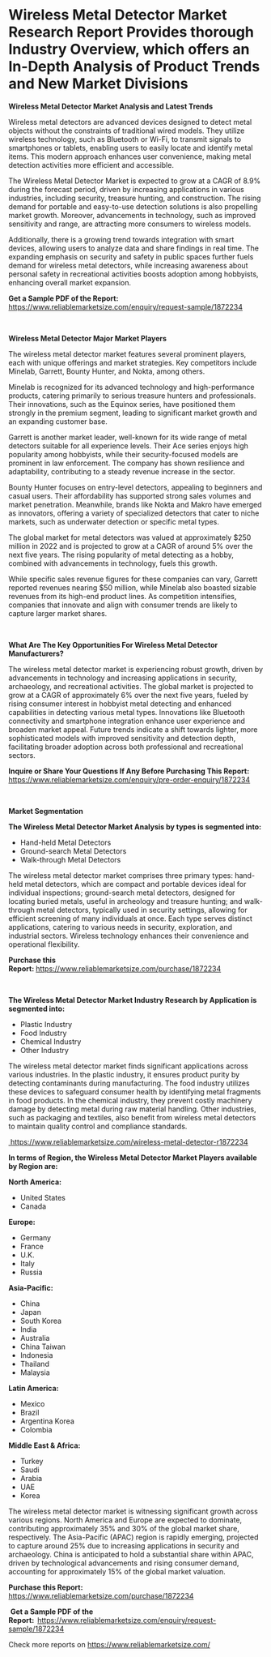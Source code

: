<p><h1>Wireless Metal Detector Market Research Report Provides thorough Industry Overview, which offers an In-Depth Analysis of Product Trends and New Market Divisions</h1></p><p><strong>Wireless Metal Detector Market Analysis and Latest Trends</strong></p>
<p><p>Wireless metal detectors are advanced devices designed to detect metal objects without the constraints of traditional wired models. They utilize wireless technology, such as Bluetooth or Wi-Fi, to transmit signals to smartphones or tablets, enabling users to easily locate and identify metal items. This modern approach enhances user convenience, making metal detection activities more efficient and accessible.</p><p>The Wireless Metal Detector Market is expected to grow at a CAGR of 8.9% during the forecast period, driven by increasing applications in various industries, including security, treasure hunting, and construction. The rising demand for portable and easy-to-use detection solutions is also propelling market growth. Moreover, advancements in technology, such as improved sensitivity and range, are attracting more consumers to wireless models. </p><p>Additionally, there is a growing trend towards integration with smart devices, allowing users to analyze data and share findings in real time. The expanding emphasis on security and safety in public spaces further fuels demand for wireless metal detectors, while increasing awareness about personal safety in recreational activities boosts adoption among hobbyists, enhancing overall market expansion.</p></p>
<p><strong>Get a Sample PDF of the Report:&nbsp;</strong> <a href="https://www.reliablemarketsize.com/enquiry/request-sample/1872234?utm_campaign=2485&utm_medium=2&utm_source=Github&utm_content=ia&utm_term=12022025&utm_id=wireless-metal-detector">https://www.reliablemarketsize.com/enquiry/request-sample/1872234</a></p>
<p>&nbsp;</p>
<p><strong>Wireless Metal Detector Major Market Players</strong></p>
<p><p>The wireless metal detector market features several prominent players, each with unique offerings and market strategies. Key competitors include Minelab, Garrett, Bounty Hunter, and Nokta, among others. </p><p>Minelab is recognized for its advanced technology and high-performance products, catering primarily to serious treasure hunters and professionals. Their innovations, such as the Equinox series, have positioned them strongly in the premium segment, leading to significant market growth and an expanding customer base. </p><p>Garrett is another market leader, well-known for its wide range of metal detectors suitable for all experience levels. Their Ace series enjoys high popularity among hobbyists, while their security-focused models are prominent in law enforcement. The company has shown resilience and adaptability, contributing to a steady revenue increase in the sector.</p><p>Bounty Hunter focuses on entry-level detectors, appealing to beginners and casual users. Their affordability has supported strong sales volumes and market penetration. Meanwhile, brands like Nokta and Makro have emerged as innovators, offering a variety of specialized detectors that cater to niche markets, such as underwater detection or specific metal types. </p><p>The global market for metal detectors was valued at approximately $250 million in 2022 and is projected to grow at a CAGR of around 5% over the next five years. The rising popularity of metal detecting as a hobby, combined with advancements in technology, fuels this growth.</p><p>While specific sales revenue figures for these companies can vary, Garrett reported revenues nearing $50 million, while Minelab also boasted sizable revenues from its high-end product lines. As competition intensifies, companies that innovate and align with consumer trends are likely to capture larger market shares.</p></p>
<p>&nbsp;</p>
<p><strong>What Are The Key Opportunities For Wireless Metal Detector Manufacturers?</strong></p>
<p><p>The wireless metal detector market is experiencing robust growth, driven by advancements in technology and increasing applications in security, archaeology, and recreational activities. The global market is projected to grow at a CAGR of approximately 6% over the next five years, fueled by rising consumer interest in hobbyist metal detecting and enhanced capabilities in detecting various metal types. Innovations like Bluetooth connectivity and smartphone integration enhance user experience and broaden market appeal. Future trends indicate a shift towards lighter, more sophisticated models with improved sensitivity and detection depth, facilitating broader adoption across both professional and recreational sectors.</p></p>
<p><strong>Inquire or Share Your Questions If Any Before Purchasing This Report:</strong> <a href="https://www.reliablemarketsize.com/enquiry/pre-order-enquiry/1872234?utm_campaign=2485&utm_medium=2&utm_source=Github&utm_content=ia&utm_term=12022025&utm_id=wireless-metal-detector">https://www.reliablemarketsize.com/enquiry/pre-order-enquiry/1872234</a></p>
<p>&nbsp;</p>
<p><strong>Market Segmentation</strong></p>
<p><strong>The Wireless Metal Detector Market Analysis by types is segmented into:</strong></p>
<p><ul><li>Hand-held Metal Detectors</li><li>Ground-search Metal Detectors</li><li>Walk-through Metal Detectors</li></ul></p>
<p><p>The wireless metal detector market comprises three primary types: hand-held metal detectors, which are compact and portable devices ideal for individual inspections; ground-search metal detectors, designed for locating buried metals, useful in archeology and treasure hunting; and walk-through metal detectors, typically used in security settings, allowing for efficient screening of many individuals at once. Each type serves distinct applications, catering to various needs in security, exploration, and industrial sectors. Wireless technology enhances their convenience and operational flexibility.</p></p>
<p><strong>Purchase this Report:&nbsp;</strong><a href="https://www.reliablemarketsize.com/purchase/1872234?utm_campaign=2485&utm_medium=2&utm_source=Github&utm_content=ia&utm_term=12022025&utm_id=wireless-metal-detector">https://www.reliablemarketsize.com/purchase/1872234</a></p>
<p>&nbsp;</p>
<p><strong>The Wireless Metal Detector Market Industry Research by Application is segmented into:</strong></p>
<p><ul><li>Plastic Industry</li><li>Food Industry</li><li>Chemical Industry</li><li>Other Industry</li></ul></p>
<p><p>The wireless metal detector market finds significant applications across various industries. In the plastic industry, it ensures product purity by detecting contaminants during manufacturing. The food industry utilizes these devices to safeguard consumer health by identifying metal fragments in food products. In the chemical industry, they prevent costly machinery damage by detecting metal during raw material handling. Other industries, such as packaging and textiles, also benefit from wireless metal detectors to maintain quality control and compliance standards.</p></p>
<p><a href="https://www.reliablemarketsize.com/wireless-metal-detector-r1872234?utm_campaign=2485&utm_medium=2&utm_source=Github&utm_content=ia&utm_term=12022025&utm_id=wireless-metal-detector">&nbsp;https://www.reliablemarketsize.com/wireless-metal-detector-r1872234</a></p>
<p><strong>In terms of Region, the Wireless Metal Detector Market Players available by Region are:</strong></p>
<p>
    <p> <strong> North America: </strong>
        <ul>
            <li>United States</li>
            <li>Canada</li>
        </ul>
        </p> 
    <p> <strong> Europe: </strong>
        <ul>
            <li>Germany</li>
            <li>France</li>
            <li>U.K.</li>
            <li>Italy</li>
            <li>Russia</li>
        </ul>
        </p> 
    <p> <strong> Asia-Pacific: </strong>
        <ul>
            <li>China</li>
            <li>Japan</li>
            <li>South Korea</li>
            <li>India</li>
            <li>Australia</li>
            <li>China Taiwan</li>
            <li>Indonesia</li>
            <li>Thailand</li>
            <li>Malaysia</li>
        </ul>
        </p> 
    <p> <strong> Latin America: </strong>
        <ul>
            <li>Mexico</li>
            <li>Brazil</li>
            <li>Argentina Korea</li>
            <li>Colombia</li>
        </ul>
        </p> 
    <p> <strong> Middle East & Africa: </strong>
        <ul>
            <li>Turkey</li>
            <li>Saudi</li>
            <li>Arabia</li>
            <li>UAE</li>
            <li>Korea</li>
        </ul>
    </p>
    </p>
<p><p>The wireless metal detector market is witnessing significant growth across various regions. North America and Europe are expected to dominate, contributing approximately 35% and 30% of the global market share, respectively. The Asia-Pacific (APAC) region is rapidly emerging, projected to capture around 25% due to increasing applications in security and archaeology. China is anticipated to hold a substantial share within APAC, driven by technological advancements and rising consumer demand, accounting for approximately 15% of the global market valuation.</p></p>
<p><strong>Purchase this Report: </strong><a href="https://www.reliablemarketsize.com/purchase/1872234?utm_campaign=2485&utm_medium=2&utm_source=Github&utm_content=ia&utm_term=12022025&utm_id=wireless-metal-detector">https://www.reliablemarketsize.com/purchase/1872234</a></p>
<p>&nbsp;<strong>Get a Sample PDF of the Report:&nbsp;&nbsp;</strong><a href="https://www.reliablemarketsize.com/enquiry/request-sample/1872234?utm_campaign=2485&utm_medium=2&utm_source=Github&utm_content=ia&utm_term=12022025&utm_id=wireless-metal-detector">https://www.reliablemarketsize.com/enquiry/request-sample/1872234</a></p>
<p><strong></strong></p>
<p>Check more reports on <a href="https://www.reliablemarketsize.com/?utm_campaign=2485&utm_medium=2&utm_source=Github&utm_content=ia&utm_term=12022025&utm_id=wireless-metal-detector">https://www.reliablemarketsize.com/</a></p>